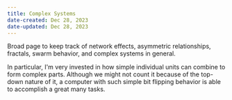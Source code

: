 ```yaml
---
title: Complex Systems
date-created: Dec 28, 2023
date-updated: Dec 28, 2023
---
```


Broad page to keep track of network effects, asymmetric relationships, fractals, swarm behavior, and complex systems in general.

In particular, I'm very invested in how simple individual units can combine to form complex parts. Although we might not count it because of the top-down nature of it, a computer with such simple bit flipping behavior is able to accomplish a great many tasks.